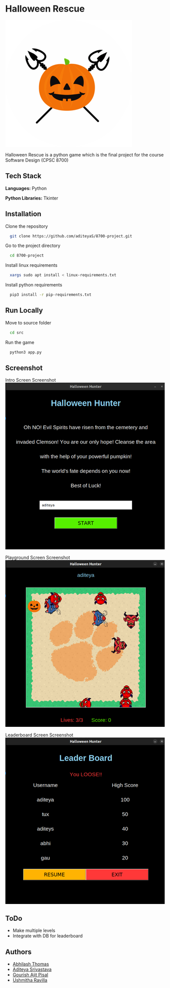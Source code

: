 
# Halloween Rescue

![Halloween Rescue](https://github.com/aditeyaS/8700-project/blob/main/pic/icon.gif)

Halloween Rescue is a python game which is the final project for the course Software Design (CPSC 8700)


## Tech Stack

**Languages:** Python

**Python Libraries:** Tkinter


## Installation

Clone the repository
```bash
  git clone https://github.com/aditeyaS/8700-project.git
```

Go to the project directory
```bash
  cd 8700-project
```

Install linux requirements
```bash
  xargs sudo apt install < linux-requirements.txt
```

Install python requirements
```bash
  pip3 install -r pip-requirements.txt
```


## Run Locally

Move to source folder
```bash
  cd src
```

Run the game
```bash
  python3 app.py
```


## Screenshot

Intro Screen Screenshot
![Intro Screen](https://github.com/aditeyaS/8700-project/blob/main/docs/intro_scshot.png)

Playground Screen Screenshot
![Playground Screen](https://github.com/aditeyaS/8700-project/blob/main/docs/pg_scshot.png)

Leaderboard Screen Screenshot
![Leaderboard Screen](https://github.com/aditeyaS/8700-project/blob/main/docs/lb_scshot.png)


## ToDo

- Make multiple levels
- Integrate with DB for leaderboard


## Authors

- [Abhilash Thomas](https://www.github.com/aditeyaS)
- [Aditeya Srivastava](https://www.github.com/aditeyaS)
- [Gourish Ajit Pisal](https://www.github.com/aditeyaS)
- [Ushmitha Ravilla](https://www.github.com/aditeyaS)